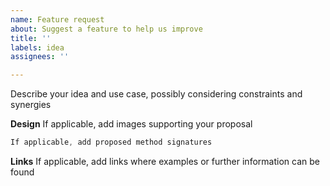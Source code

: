 ```yaml
---
name: Feature request
about: Suggest a feature to help us improve
title: ''
labels: idea
assignees: ''

---
```


Describe your idea and use case, possibly considering constraints and synergies


**Design**
If applicable, add images supporting your proposal


```java
If applicable, add proposed method signatures
```


**Links**
If applicable, add links where examples or further information can be found


